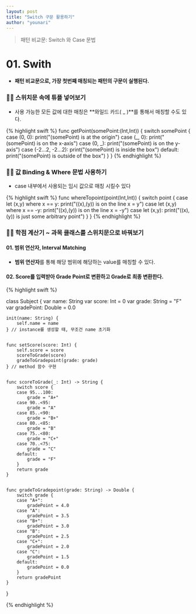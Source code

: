 ```yaml
---
layout: post
title: "Switch 구문 활용하기"
author: "younari"
---
```


> 패턴 비교문: Switch 와 Case 문법

# 01. Swith
- **패턴 비교문으로, 가장 첫번째 매칭되는 패턴의 구문이 실행된다.**

### ✌🏻 스위치문 속에 튜플 넣어보기
- 사용 가능한 모든 값에 대한 매칭은 **와일드 카드( _ )**를 통해서 매칭할 수도 있다.


{% highlight swift %}
func getPoint(somePoint:(Int,Int)) {     switch somePoint {     case (0, 0):         print("\(somePoint) is at the origin")     case (_, 0):         print("\(somePoint) is on the x-axis")     case (0, _):         print("\(somePoint) is on the y-axis")     case (-2...2, -2...2):         print("\(somePoint) is inside the box")     default:         print("\(somePoint) is outside of the box")     }}
{% endhighlight %}


### ✌🏻 값 Binding & Where 문법 사용하기
- case 내부에서 사용되는 임시 값으로 매칭 시킬수 있다

{% highlight swift %}
func whereTopoint(point(Int,Int)) {
	switch point {
		case let (x,y) where x == y:
			print("(\(x),\(y)) is on the line x = y")
		case let (x,y) where x == -y:
			print("(\(x),\(y)) is on the line x = -y")
		case let (x,y):
			print("(\(x),\(y)) is just some arbitrary point")
	}
}
{% endhighlight %}


### ✌🏻 학점 계산기 ~ 과목 클래스를 스위치문으로 바꿔보기
#### 01. 범위 연산자, Interval Matching
- **범위 연산자**를 통해 해당 범위에 해당하는 value를 매칭할 수 있다.

#### 02. Score를 입력받아 Grade Point로 변환하고 Grade로 최종 변환한다.

{% highlight swift %}

class Subject {
    var name: String
    var score: Int = 0
    var grade: String = "F"
    var gradePoint: Double = 0.0
    
    init(name: String) {
        self.name = name
    } // instance를 생성할 때, 무조건 name 초기화
    
    
    func setScore(score: Int) {
        self.score = score
        scoreToGrade(score)
        gradeToGradepoint(grade: grade)
    } // method 함수 구현
    
    
    func scoreToGrade(_: Int) -> String {
        switch score {
        case 95...100:
        	grade = "A+"
        case 90..<95:
			grade = "A"
        case 85..<90:
			grade = "B+"
        case 80..<85:
			grade = "B"
        case 75..<80:
			grade = "C+"
        case 70..<75:
        	grade = "C"
        default:
			grade = "F"
		}
        return grade
    }
    
    
    func gradeToGradepoint(grade: String) -> Double {
        switch grade {
        case "A+":
            gradePoint = 4.0
        case "A":
            gradePoint = 3.5
        case "B+":
            gradePoint = 3.0
        case "B":
            gradePoint = 2.5
        case "C+":
            gradePoint = 2.0
        case "C":
            gradePoint = 1.5
        default:
            gradePoint = 0.0
        }
        return gradePoint
    }
    
}

{% endhighlight %}
